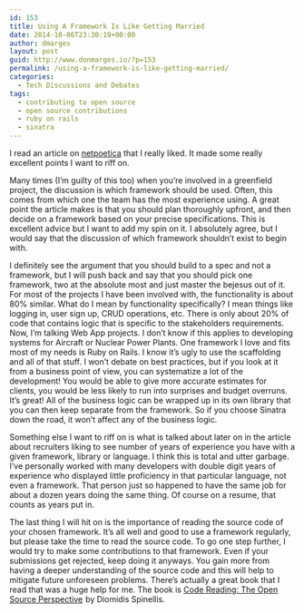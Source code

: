 ```yaml
---
id: 153
title: Using A Framework Is Like Getting Married
date: 2014-10-06T23:30:19+00:00
author: dmarges
layout: post
guid: http://www.donmarges.io/?p=153
permalink: /using-a-framework-is-like-getting-married/
categories:
  - Tech Discussions and Debates
tags:
  - contributing to open source
  - open source contributions
  - ruby on rails
  - sinatra
---
```

I read an article on [netpoetica](http://netpoetica.com/why-i-dont-want-your-javascript-framework-but-i-love-you/?utm_source=javascriptweekly&utm_medium=email "JavaScript Frameworks") that I really liked. It made some really excellent points I want to riff on.

Many times (I&#8217;m guilty of this too) when you&#8217;re involved in a greenfield project, the discussion is which framework should be used. Often, this comes from which one the team has the most experience using. A great point the article makes is that you should plan thoroughly upfront, and then decide on a framework based on your precise specifications. This is excellent advice but I want to add my spin on it. I absolutely agree, but I would say that the discussion of which framework shouldn&#8217;t exist to begin with.

I definitely see the argument that you should build to a spec and not a framework, but I will push back and say that you should pick one framework, two at the absolute most and just master the bejesus out of it. For most of the projects I have been involved with, the functionality is about 80% similar. What do I mean by functionality specifically? I mean things like logging in, user sign up, CRUD operations, etc. There is only about 20% of code that contains logic that is specific to the stakeholders requirements. Now, I&#8217;m talking Web App projects. I don&#8217;t know if this applies to developing systems for Aircraft or Nuclear Power Plants. One framework I love and fits most of my needs is Ruby on Rails. I know it&#8217;s ugly to use the scaffolding and all of that stuff. I won&#8217;t debate on best practices, but if you look at it from a business point of view, you can systematize a lot of the development! You would be able to give more accurate estimates for clients, you would be less likely to run into surprises and budget overruns. It&#8217;s great! All of the business logic can be wrapped up in its own library that you can then keep separate from the framework. So if you choose Sinatra down the road, it won&#8217;t affect any of the business logic.

Something else I want to riff on is what is talked about later on in the article about recruiters liking to see number of years of experience you have with a given framework, library or language. I think this is total and utter garbage. I&#8217;ve personally worked with many developers with double digit years of experience who displayed little proficiency in that particular language, not even a framework. That person just so happened to have the same job for about a dozen years doing the same thing. Of course on a resume, that counts as years put in.

The last thing I will hit on is the importance of reading the source code of your chosen framework. It&#8217;s all well and good to use a framework regularly, but please take the time to read the source code. To go one step further, I would try to make some contributions to that framework. Even if your submissions get rejected, keep doing it anyways. You gain more from having a deeper understanding of the source code and this will help to mitigate future unforeseen problems. There&#8217;s actually a great book that I read that was a huge help for me. The book is [Code Reading: The Open Source Perspective](http://www.amazon.ca/gp/product/0201799405/ref=as_li_ss_tl?ie=UTF8&camp=15121&creative=390961&creativeASIN=0201799405&linkCode=as2&tag=donmar-20) <img src="http://ir-ca.amazon-adsystem.com/e/ir?t=donmar-20&#038;l=as2&#038;o=15&#038;a=0201799405" width="1" height="1" border="0" alt="" style="border:none !important; margin:0px !important;" />by Diomidis Spinellis.
